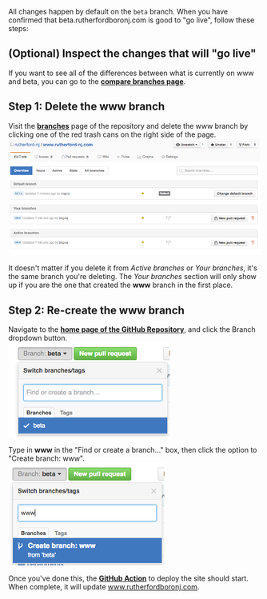 All changes happen by default on the `beta` branch. When you have confirmed that beta.rutherfordboronj.com is good to "go live", follow these steps:

## (Optional) Inspect the changes that will "go live"

If you want to see all of the differences between what is currently on www and beta, you can go to the [**compare branches page**](https://github.com/rutherford-nj/www.rutherfordboronj.com/compare/www...beta).

## Step 1: Delete the www branch
Visit the [**branches**](https://github.com/rutherford-nj/www.rutherfordboronj.com/branches) page of the repository and delete the www branch by clicking one of the red trash cans on the right side of the page.  
![Branch Delete](images/deploy/branch-delete.png)

It doesn't matter if you delete it from *Active branches* or *Your branches*, it's the same branch you're deleting. The *Your branches* section will only show up if you are the one that created the **www** branch in the first place.

## Step 2: Re-create the www branch

Navigate to the [**home page of the GitHub Repository**](https://github.com/rutherford-nj/www.rutherfordboronj.com), and click the Branch dropdown button.  
![Branch Select](images/deploy/branch-select.png)

Type in **www** in the "Find or create a branch..." box, then click the option to "Create branch: www".  
![Branch Create](images/deploy/branch-create.png)

Once you've done this, the [**GitHub Action**](https://github.com/rutherford-nj/www.rutherfordboronj.com/actions) to deploy the site should start. When complete, it will update www.rutherfordboronj.com.
